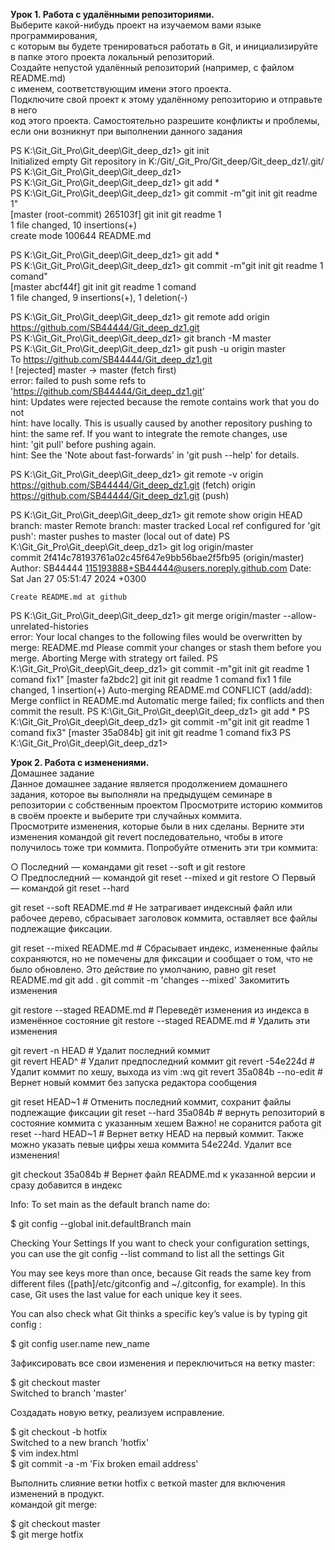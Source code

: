 **Урок 1. Работа с удалёнными репозиториями.**  
Выберите какой-нибудь проект на изучаемом вами языке программирования,  
с которым вы будете тренироваться работать в Git, и инициализируйте  
в папке этого проекта локальный репозиторий.  
Создайте непустой удалённый репозиторий (например, с файлом README.md)  
с именем, соответствующим имени этого проекта.  
Подключите свой проект к этому удалённому репозиторию и отправьте в него  
код этого проекта. Самостоятельно разрешите конфликты и проблемы,  
если они возникнут при выполнении данного задания  

PS K:\Git\_Git_Pro\Git_deep\Git_deep_dz1> git init  
Initialized empty Git repository in K:/Git/_Git_Pro/Git_deep/Git_deep_dz1/.git/  
PS K:\Git\_Git_Pro\Git_deep\Git_deep_dz1>  
PS K:\Git\_Git_Pro\Git_deep\Git_deep_dz1> git add *  
PS K:\Git\_Git_Pro\Git_deep\Git_deep_dz1> git commit -m"git init git readme 1"   
[master (root-commit) 265103f] git init git readme 1  
1 file changed, 10 insertions(+)  
create mode 100644 README.md  

PS K:\Git\_Git_Pro\Git_deep\Git_deep_dz1> git add *  
PS K:\Git\_Git_Pro\Git_deep\Git_deep_dz1> git commit -m"git init git readme 1 comand"  
[master abcf44f] git init git readme 1 comand  
1 file changed, 9 insertions(+), 1 deletion(-)  
  
PS K:\Git\_Git_Pro\Git_deep\Git_deep_dz1> git remote add origin   https://github.com/SB44444/Git_deep_dz1.git  
PS K:\Git\_Git_Pro\Git_deep\Git_deep_dz1> git branch -M master  
PS K:\Git\_Git_Pro\Git_deep\Git_deep_dz1> git push -u origin master  
To https://github.com/SB44444/Git_deep_dz1.git   
 ! [rejected]        master -> master (fetch first)  
error: failed to push some refs to 'https://github.com/SB44444/Git_deep_dz1.git'  
hint: Updates were rejected because the remote contains work that you do not  
hint: have locally. This is usually caused by another repository pushing to  
hint: the same ref. If you want to integrate the remote changes, use  
hint: 'git pull' before pushing again.  
hint: See the 'Note about fast-forwards' in 'git push --help' for details. 

PS K:\Git\_Git_Pro\Git_deep\Git_deep_dz1> git remote -v
origin  https://github.com/SB44444/Git_deep_dz1.git (fetch)
origin  https://github.com/SB44444/Git_deep_dz1.git (push)

PS K:\Git\_Git_Pro\Git_deep\Git_deep_dz1> git remote show origin
  HEAD branch: master
  Remote branch:
    master tracked
  Local ref configured for 'git push':
    master pushes to master (local out of date)
PS K:\Git\_Git_Pro\Git_deep\Git_deep_dz1> git log origin/master     
commit 2f414c78193761a02c45f647e9bb56bae2f5fb95 (origin/master)
Author: SB44444 <115193888+SB44444@users.noreply.github.com>
Date:   Sat Jan 27 05:51:47 2024 +0300

    Create README.md at github
PS K:\Git\_Git_Pro\Git_deep\Git_deep_dz1> git merge origin/master --allow-unrelated-histories        
error: Your local changes to the following files would be overwritten by merge:
        README.md
Please commit your changes or stash them before you merge.
Aborting
Merge with strategy ort failed.
PS K:\Git\_Git_Pro\Git_deep\Git_deep_dz1> git commit -m"git init git readme 1 comand fix1"
[master fa2bdc2] git init git readme 1 comand fix1
 1 file changed, 1 insertion(+)
Auto-merging README.md
CONFLICT (add/add): Merge conflict in README.md
Automatic merge failed; fix conflicts and then commit the result.
PS K:\Git\_Git_Pro\Git_deep\Git_deep_dz1> git add *
PS K:\Git\_Git_Pro\Git_deep\Git_deep_dz1> git commit -m"git init git readme 1 comand fix3"
[master 35a084b] git init git readme 1 comand fix3
PS K:\Git\_Git_Pro\Git_deep\Git_deep_dz1> 

**Урок 2. Работа с изменениями.**  
Домашнее задание  
Данное домашнее задание является продолжением домашнего задания, которое
вы выполняли на предыдущем семинаре в репозитории с собственным проектом
Просмотрите историю коммитов в своём проекте и выберите три случайных
коммита.  
Просмотрите изменения, которые были в них сделаны. Верните эти изменения командой git revert последовательно, чтобы в итоге получилось тоже три коммита. Попробуйте отменить эти три коммита:  

○ Последний — командами git reset --soft и git restore  
○ Предпоследний — командой git reset --mixed и git restore
○ Первый — командой git reset --hard 

git reset --soft README.md # Не затрагивает индексный файл или рабочее дерево, сбрасывает заголовок коммита, оставляет все файлы  подлежащие фиксации.
  
git reset --mixed  README.md # Сбрасывает индекс, измененные файлы сохраняются, но не помечены для фиксации и сообщает о том, что не было обновлено. Это действие по умолчанию, равно git reset README.md
git add .
git commit -m 'changes --mixed' Закомитить изменения

git restore --staged README.md #  Переведёт изменения из индекса в изменённое состояние
git restore --staged README.md # Удалить эти изменения

git revert -n HEAD  # Удалит последний коммит  
git revert HEAD^   # Удалит предпоследний коммит
git revert -54e224d  # Удалит коммит по хешу, выхода из vim :wq
git revert 35a084b --no-edit # Вернет новый коммит без запуска редактора сообщения
  
git reset HEAD~1  # Отменить последний коммит, сохранит файлы  подлежащие фиксации
git reset --hard 35a084b # вернуть репозиторий в состояние коммита с указанным хешем Важно! не соранится работа 
git reset --hard HEAD~1  # Вернет ветку HEAD на первый коммит. Также можно указать певые цифры хеша коммита 54e224d. Удалит все изменения!

git checkout 35a084b  # Вернет файл README.md к указанной версии и сразу добавится в индекс
 
Info:
To set main as the default branch name do:  

$ git config --global init.defaultBranch main  

Checking Your Settings
If you want to check your configuration settings, you can use the git config --list command to list all the settings Git

You may see keys more than once, because Git reads the same key from different files ([path]/etc/gitconfig and ~/.gitconfig, for example). In this case, Git uses the last value for each unique key it sees.

You can also check what Git thinks a specific key’s value is by typing git config <key>:

$ git config user.name new_name  

Зафиксировать все свои изменения и переключиться на ветку master:  

$ git checkout master  
Switched to branch 'master'  

Создадать новую ветку, реализуем исправление.

$ git checkout -b hotfix  
Switched to a new branch 'hotfix'  
$ vim index.html  
$ git commit -a -m 'Fix broken email address'    

Выполнить слияние ветки hotfix с веткой master для включения изменений в продукт.  
командой git merge:  

$ git checkout master  
$ git merge hotfix  

